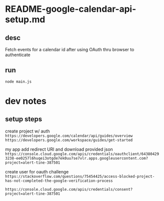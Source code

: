 # README-google-calendar-api-setup.md

## desc

Fetch events for a calendar id after using OAuth thru browser to authenticate

## run 

`node main.js`

# dev notes

## setup steps

create project w/ auth
`https://developers.google.com/calendar/api/guides/overview`
`https://developers.google.com/workspace/guides/get-started`

my app
add redirect URI and download provided json
`https://console.cloud.google.com/apis/credentials/oauthclient/643804293238-ee0257l6huqei3otgde7ek0uu7se7vlr.apps.googleusercontent.com?project=alert-tine-387501`

create user for oauth challenge
`https://stackoverflow.com/questions/75454425/access-blocked-project-has-not-completed-the-google-verification-process`

`https://console.cloud.google.com/apis/credentials/consent?project=alert-tine-387501`


